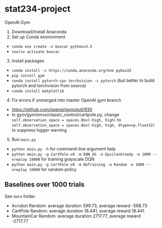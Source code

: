 # stat234-project
OpenAI Gym

1. Download/Install Anaconda
2. Set up Conda environment
- ``conda env create -n boxcar python=3.5``
- ``source activate boxcar``

3. Install packages
- ``conda install -c https://conda.anaconda.org/kne pybox2d``
- ``pip install gym``
- ``conda install pytorch-cpu torchvision -c pytorch`` (but better to build pytorch and torchvision from source)
- ``conda install matplotlib``
4. Fix errors if unmerged into master OpenAI gym branch
- https://github.com/openai/gym/pull/930
- In gym/gym/envs/classic_control/cartpole.py, change ``self.observation_space = spaces.Box(-high, high)`` to ``self.observation_space = spaces.Box(-high, high, dtype=np.float32)`` to suppress logger warning
5. Run ``main.py``
- ``python main.py -h`` for command-line argument help
- ``python main.py -g CartPole-v0 -m DQN_GS -a EpsilonGreedy -e 1000 --nreplay 10000`` for training grayscale DQN
- ``python main.py -g CartPole-v0 -m NoTraining -a Random -e 1000 --nreplay 10000`` for random policy

## Baselines over 1000 trials
See ``data`` folder
- Acrobot Random: average duration 599.73, average reward -598.73
- CartPole Random: average duration 18.441, average reward 18.441
- MountainCar Random: average duration 2717.77, average reward -2717.77
